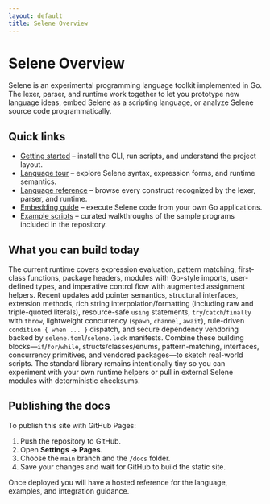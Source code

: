 ```yaml
---
layout: default
title: Selene Overview
---
```


# Selene Overview

Selene is an experimental programming language toolkit implemented in Go. The lexer, parser, and runtime work together to let you
prototype new language ideas, embed Selene as a scripting language, or analyze Selene source code programmatically.

## Quick links

- [Getting started](getting-started.md) – install the CLI, run scripts, and understand the project layout.
- [Language tour](language-tour.md) – explore Selene syntax, expression forms, and runtime semantics.
- [Language reference](reference.md) – browse every construct recognized by the lexer, parser, and runtime.
- [Embedding guide](embedding.md) – execute Selene code from your own Go applications.
- [Example scripts](examples.md) – curated walkthroughs of the sample programs included in the repository.

## What you can build today

The current runtime covers expression evaluation, pattern matching, first-class functions, package headers, modules with Go-style imports, user-defined types, and imperative control flow with augmented assignment helpers. Recent updates add pointer semantics, structural interfaces, extension methods, rich string interpolation/formatting (including raw and triple-quoted literals), resource-safe `using` statements, `try`/`catch`/`finally` with `throw`, lightweight concurrency (`spawn`, `channel`, `await`), rule-driven `condition { when ... }` dispatch, and secure dependency vendoring backed by `selene.toml`/`selene.lock` manifests.
Combine these building blocks—`if`/`for`/`while`, structs/classes/enums, pattern-matching, interfaces, concurrency primitives, and vendored packages—to sketch real-world scripts. The standard library remains intentionally tiny so you can experiment with your own runtime helpers or pull in external Selene modules with deterministic checksums.

## Publishing the docs

To publish this site with GitHub Pages:

1. Push the repository to GitHub.
2. Open **Settings → Pages**.
3. Choose the `main` branch and the `/docs` folder.
4. Save your changes and wait for GitHub to build the static site.

Once deployed you will have a hosted reference for the language, examples, and integration guidance.
